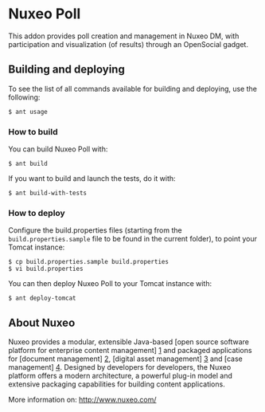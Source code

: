 # Nuxeo Poll

This addon provides poll creation and management in Nuxeo DM, with participation and visualization (of results) through an OpenSocial gadget. 

## Building and deploying

To see the list of all commands available for building and deploying, use the following:

    $ ant usage


### How to build

You can build Nuxeo Poll with:

    $ ant build

If you want to build and launch the tests, do it with:

    $ ant build-with-tests


### How to deploy

Configure the build.properties files (starting from the `build.properties.sample` file to be found in the current folder), to point your Tomcat instance:

    $ cp build.properties.sample build.properties
    $ vi build.properties

You can then deploy Nuxeo Poll to your Tomcat instance with:

    $ ant deploy-tomcat


## About Nuxeo

Nuxeo provides a modular, extensible Java-based [open source software platform for enterprise content management] [1] and packaged applications for [document management] [2], [digital asset management] [3] and [case management] [4]. Designed by developers for developers, the Nuxeo platform offers a modern architecture, a powerful plug-in model and extensive packaging capabilities for building content applications.

[1]: http://www.nuxeo.com/en/products/ep
[2]: http://www.nuxeo.com/en/products/document-management
[3]: http://www.nuxeo.com/en/products/dam
[4]: http://www.nuxeo.com/en/products/case-management

More information on: <http://www.nuxeo.com/>


